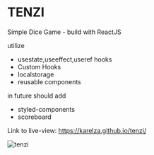 # TENZI
Simple Dice Game - build with ReactJS

utilize
- usestate,useeffect,useref hooks
- Custom Hooks
- localstorage
- reusable components

in future should add 
- styled-components
- scoreboard

Link to live-view: https://karelza.github.io/tenzi/


![tenzi](https://user-images.githubusercontent.com/82606132/166113925-266fad5a-4fed-421d-9b37-31ff87ebfe37.png)
